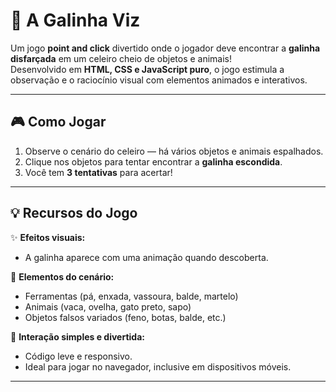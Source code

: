 # 🐔 A Galinha Viz

Um jogo **point and click** divertido onde o jogador deve encontrar a **galinha disfarçada** em um celeiro cheio de objetos e animais!  
Desenvolvido em **HTML, CSS e JavaScript puro**, o jogo estimula a observação e o raciocínio visual com elementos animados e interativos.

---

## 🎮 Como Jogar

1. Observe o cenário do celeiro — há vários objetos e animais espalhados.  
2. Clique nos objetos para tentar encontrar a **galinha escondida**.  
3. Você tem **3 tentativas** para acertar!  

---

## 💡 Recursos do Jogo

✨ **Efeitos visuais:**
- A galinha aparece com uma animação quando descoberta.  

🧩 **Elementos do cenário:**
- Ferramentas (pá, enxada, vassoura, balde, martelo)  
- Animais (vaca, ovelha, gato preto, sapo)  
- Objetos falsos variados (feno, botas, balde, etc.)  

🎵 **Interação simples e divertida:**
- Código leve e responsivo.  
- Ideal para jogar no navegador, inclusive em dispositivos móveis.

---

